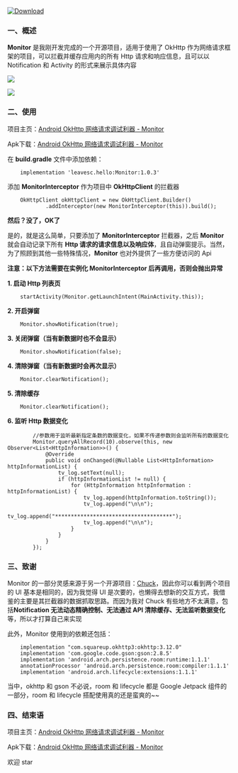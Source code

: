 [ ![Download](https://api.bintray.com/packages/leavesc/MonitorRepo/Monitor/images/download.svg?version=1.0.3) ](https://bintray.com/leavesc/MonitorRepo/Monitor/1.0.3/link)

### 一、概述

**Monitor** 是我刚开发完成的一个开源项目，适用于使用了 OkHttp 作为网络请求框架的项目，可以拦截并缓存应用内的所有 Http 请求和响应信息，且可以以 Notification 和 Activity 的形式来展示具体内容

![](https://upload-images.jianshu.io/upload_images/2552605-590161bfc9f353d2.gif?imageMogr2/auto-orient/strip)

![](https://upload-images.jianshu.io/upload_images/2552605-043084a61be063fb.gif?imageMogr2/auto-orient/strip)

### 二、使用

项目主页：[Android OkHttp 网络请求调试利器 - Monitor](https://github.com/leavesC/Monitor)

Apk下载：[Android OkHttp 网络请求调试利器 - Monitor](https://www.pgyer.com/leavesC_Monitor)

在 **build.gradle** 文件中添加依赖：

```
    implementation 'leavesc.hello:Monitor:1.0.3'
```

添加 **MonitorInterceptor** 作为项目中 **OkHttpClient** 的拦截器

```
    OkHttpClient okHttpClient = new OkHttpClient.Builder()
            .addInterceptor(new MonitorInterceptor(this)).build();
```

**然后？没了，OK了**

是的，就是这么简单，只要添加了 **MonitorInterceptor** 拦截器，之后 **Monitor** 就会自动记录下所有 **Http 请求的请求信息以及响应体**，且自动弹窗提示。当然，为了照顾到其他一些特殊情况，**Monitor** 也对外提供了一些方便访问的 Api

**注意：以下方法需要在实例化 MonitorInterceptor 后再调用，否则会抛出异常**

 **1. 启动 Http 列表页**

```
    startActivity(Monitor.getLaunchIntent(MainActivity.this));
```

 **2. 开启弹窗**

```
    Monitor.showNotification(true);
```

 **3. 关闭弹窗（当有新数据时也不会显示）**

```
    Monitor.showNotification(false);
```

 **4. 清除弹窗（当有新数据时会再次显示）**

```
    Monitor.clearNotification();
```

 **5. 清除缓存**

```
    Monitor.clearNotification();
```

 **6. 监听 Http 数据变化**

```
        //参数用于监听最新指定条数的数据变化，如果不传递参数则会监听所有的数据变化
        Monitor.queryAllRecord(10).observe(this, new Observer<List<HttpInformation>>() {
            @Override
            public void onChanged(@Nullable List<HttpInformation> httpInformationList) {
                tv_log.setText(null);
                if (httpInformationList != null) {
                    for (HttpInformation httpInformation : httpInformationList) {
                        tv_log.append(httpInformation.toString());
                        tv_log.append("\n\n");
                        tv_log.append("*************************************");
                        tv_log.append("\n\n");
                    }
                }
            }
        });
```

### 三、致谢

Monitor 的一部分灵感来源于另一个开源项目：[Chuck](https://github.com/jgilfelt/chuck)，因此你可以看到两个项目的 UI 基本是相同的，因为我觉得 UI 是次要的，也懒得去想新的交互方式，我借鉴的主要是其拦截器的数据抓取思路。而因为我对 Chuck 有些地方不太满意，包括**Notification 无法动态精确控制、无法通过 API 清除缓存、无法监听数据变化**等，所以才打算自己来实现

此外，Monitor 使用到的依赖还包括：

```
    implementation "com.squareup.okhttp3:okhttp:3.12.0"
    implementation 'com.google.code.gson:gson:2.8.5'
    implementation 'android.arch.persistence.room:runtime:1.1.1'
    annotationProcessor 'android.arch.persistence.room:compiler:1.1.1'
    implementation 'android.arch.lifecycle:extensions:1.1.1'
```

当中，okhttp 和 gson 不必说，room 和 lifecycle 都是 Google Jetpack 组件的一部分，room 和 lifecycle 搭配使用真的还是蛮爽的~~

### 四、结束语

项目主页：[Android OkHttp 网络请求调试利器 - Monitor](https://github.com/leavesC/Monitor)

Apk下载：[Android OkHttp 网络请求调试利器 - Monitor](https://www.pgyer.com/leavesC_Monitor)

欢迎 star
